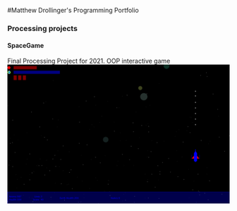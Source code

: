 
#Matthew Drollinger's Programming Portfolio

### Processing projects

#### SpaceGame
Final Processing Project for 2021. OOP interactive game
![Screenshot of Space Game](https://github.com/Maskie1/Coding-2-Portfolio/blob/gh-pages/images/SpaceGame.png?raw=true)
